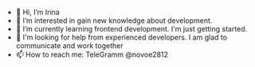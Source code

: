 - 👋 Hi, I’m Irina
- 👀 I’m interested in gain new knowledge about development.
- 🌱 I’m currently learning frontend development. I'm just getting started. 
- 💞️ I'm looking for help from experienced developers. I am glad to communicate and work together
- 📫 How to reach me: TeleGramm @novoe2812

<!---
281290iI/281290iI is a ✨ special ✨ repository because its `README.md` (this file) appears on your GitHub profile.
You can click the Preview link to take a look at your changes.
--->
